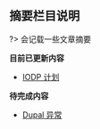 ## 摘要栏目说明 <!-- {docsify-ignore-all} -->

?> 会记载一些文章摘要

**目前已更新内容**

- [IODP 计划](Page/Brief/IODP计划 "关于IODP 计划的简介")

**待完成内容**

- [Dupal 异常](Page/Brief/Dupal异常 "关于Dupal异常的摘要")
